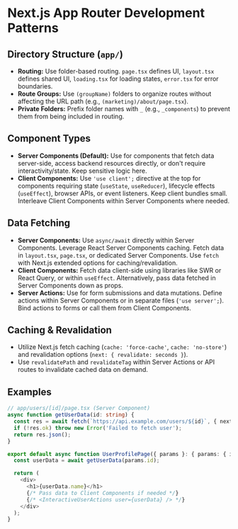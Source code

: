 # Next.js App Router Development Patterns

## Directory Structure (`app/`)

- **Routing:** Use folder-based routing. `page.tsx` defines UI, `layout.tsx` defines shared UI, `loading.tsx` for loading states, `error.tsx` for error boundaries.
- **Route Groups:** Use `(groupName)` folders to organize routes without affecting the URL path (e.g., `(marketing)/about/page.tsx`).
- **Private Folders:** Prefix folder names with `_` (e.g., `_components`) to prevent them from being included in routing.

## Component Types

- **Server Components (Default):** Use for components that fetch data server-side, access backend resources directly, or don't require interactivity/state. Keep sensitive logic here.
- **Client Components:** Use `'use client';` directive at the top for components requiring state (`useState`, `useReducer`), lifecycle effects (`useEffect`), browser APIs, or event listeners. Keep client bundles small. Interleave Client Components within Server Components where needed.

## Data Fetching

- **Server Components:** Use `async/await` directly within Server Components. Leverage React Server Components caching. Fetch data in `layout.tsx`, `page.tsx`, or dedicated Server Components. Use `fetch` with Next.js extended options for caching/revalidation.
- **Client Components:** Fetch data client-side using libraries like SWR or React Query, or within `useEffect`. Alternatively, pass data fetched in Server Components down as props.
- **Server Actions:** Use for form submissions and data mutations. Define actions within Server Components or in separate files (`'use server';`). Bind actions to forms or call them from Client Components.

## Caching & Revalidation

- Utilize Next.js fetch caching (`cache: 'force-cache'`, `cache: 'no-store'`) and revalidation options (`next: { revalidate: seconds }`).
- Use `revalidatePath` and `revalidateTag` within Server Actions or API routes to invalidate cached data on demand.

## Examples

```typescript
// app/users/[id]/page.tsx (Server Component)
async function getUserData(id: string) {
  const res = await fetch(`https://api.example.com/users/${id}`, { next: { revalidate: 3600 } });
  if (!res.ok) throw new Error('Failed to fetch user');
  return res.json();
}

export default async function UserProfilePage({ params }: { params: { id: string } }) {
  const userData = await getUserData(params.id);

  return (
    <div>
      <h1>{userData.name}</h1>
      {/* Pass data to Client Components if needed */}
      {/* <InteractiveUserActions user={userData} /> */}
    </div>
  );
}
```

